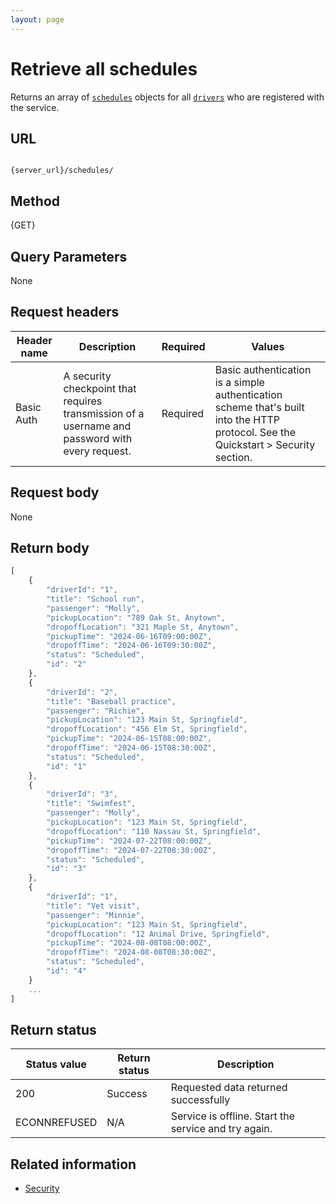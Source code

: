 ```yaml
---
layout: page
---
```

# Retrieve all schedules

Returns an array of [`schedules`](schedules) objects for all [`drivers`](drivers) who are registered with the service.

## URL

```shell

{server_url}/schedules/
```

## Method

{GET}

## Query Parameters

None

## Request headers

| Header name | Description | Required | Values |
| -------------- | ------ | ------------ |------------ |
| Basic Auth | A security checkpoint that requires transmission of a username and password with every request. | Required | Basic authentication is a simple authentication scheme that's built into the HTTP protocol. See the Quickstart > Security section.|

## Request body

None

## Return body

```js
[
    {
        "driverId": "1",
        "title": "School run",
        "passenger": "Molly",
        "pickupLocation": "789 Oak St, Anytown",
        "dropoffLocation": "321 Maple St, Anytown",
        "pickupTime": "2024-06-16T09:00:00Z",
        "dropoffTime": "2024-06-16T09:30:00Z",
        "status": "Scheduled",
        "id": "2"
    },
    {
        "driverId": "2",
        "title": "Baseball practice",
        "passenger": "Richie",
        "pickupLocation": "123 Main St, Springfield",
        "dropoffLocation": "456 Elm St, Springfield",
        "pickupTime": "2024-06-15T08:00:00Z",
        "dropoffTime": "2024-06-15T08:30:00Z",
        "status": "Scheduled",
        "id": "1"
    },
    {
        "driverId": "3",
        "title": "Swimfest",
        "passenger": "Molly",
        "pickupLocation": "123 Main St, Springfield",
        "dropoffLocation": "110 Nassau St, Springfield",
        "pickupTime": "2024-07-22T08:00:00Z",
        "dropoffTime": "2024-07-22T08:30:00Z",
        "status": "Scheduled",
        "id": "3"
    },
    {
        "driverId": "1",
        "title": "Vet visit",
        "passenger": "Minnie",
        "pickupLocation": "123 Main St, Springfield",
        "dropoffLocation": "12 Animal Drive, Springfield",
        "pickupTime": "2024-08-08T08:00:00Z",
        "dropoffTime": "2024-08-08T08:30:00Z",
        "status": "Scheduled",
        "id": "4"
    }
    ...
]
```

## Return status

| Status value | Return status | Description |
| ------------- | ----------- | ----------- |
| 200 | Success | Requested data returned successfully |
|  ECONNREFUSED | N/A | Service is offline. Start the service and try again. |

## Related information

* [Security](../get-started/quickstart.md#security)
